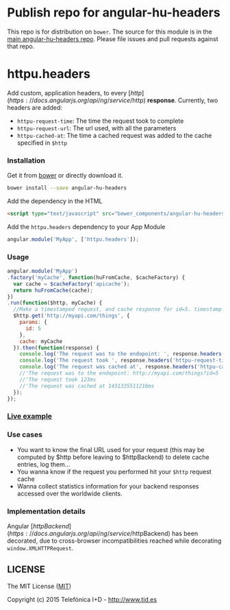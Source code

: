 # Publish repo for angular-hu-headers

This repo is for distribution on `bower`. The source for this module is in the
[main angular-hu-headers repo](https://github.com/angular-hu/angular-hu).
Please file issues and pull requests against that repo.

# httpu.headers

Add custom, application headers, to every [$http](https://docs.angularjs.org/api/ng/service/$http)  **response**. Currently, two headers are added:
 * `httpu-request-time`: The time the request took to complete
 * `httpu-request-url`: The url used, with all the parameters
 * `httpu-cached-at`: The time a cached request was added to the cache specified in `$http`

### Installation

Get it from [bower](http://bower.io/) or directly download it.

```sh
bower install --save angular-hu-headers
```

Add the dependency in the HTML

```html
<script type="text/javascript" src="bower_components/angular-hu-headers/headers.js"></script>
```

Add the `httpu.headers` dependency to your App Module

```js
angular.module('MyApp', ['httpu.headers']);
```

### Usage

```js
angular.module('MyApp')
.factory('myCache', function(huFromCache, $cacheFactory) {
  var cache = $cacheFactory('apicache');
  return huFromCache(cache);
})
.run(function($http, myCache) {
  //Make a timestamped request, and cache response for id=5. timestamp param will be removed
  $http.get('http://myapi.com/things', {
    params: {
      id: 5
    },
    cache: myCache
  }).then(function(response) {
    console.log('The request was to the endopoint: ', response.headers('httpu-request-url'));
    console.log('The request took ', response.headers('httpu-request-time') + 'ms');
    console.log('The request was cached at', response.headers('httpu-cached-at') + 'ms');
    //'The request was to the endopoint: http://myapi.com/things?id=5
    //'The request took 123ms
    //'The request was cached at 1431335511216ms
  });
});
```

### [Live example](http://codepen.io/jmendiara/pen/MwWpzR?editors=101)

### Use cases

* You want to know the final URL used for your request (this may be computed by $http before leaving to $httpBackend) to  delete cache entries, log them...
* You wanna know if the request you performed hit your `$http` request cache
* Wanna collect statistics information for your backend responses accessed over the worldwide clients.

### Implementation details
Angular [$httpBackend](https://docs.angularjs.org/api/ng/service/$httpBackend) has been decorated, due to cross-browser incompatibilities reached while decorating `window.XMLHTTPRequest`.

## LICENSE

The MIT License ([MIT](LICENSE))

Copyright (c) 2015 Telefónica I+D - http://www.tid.es
